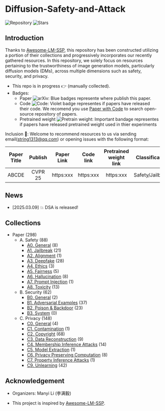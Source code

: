 # Diffusion-Safety-and-Attack 

![Repository](https://img.shields.io/badge/Advancement-DSA-red)
![Stars](https://img.shields.io/github/stars/ManyiLee/Diffusion-Safety-and-Attack)

## Introduction 
Thanks to [Awesome-LM-SSP](https://github.com/ThuCCSLab/Awesome-LM-SSP), this repository has been constructed utilizing a portion of their collections and progressively incorporates our recently gathered resources. In this repository, we solely focus on resources pertaining to the trustworthiness of image generation models, particularly diffusion models (DMs), across multiple dimensions such as safety, security, and privacy.

- This repo is in progress :point_right: (manually collected).
- Badges: 
    - Paper ![arXiv](https://img.shields.io/badge/arXiv-blue): Blue badges represente where publish this paper.
    - Code ![Code](https://img.shields.io/badge/Code-violet): Violet badge representes if papers have released their code. We recomend you use [Paper with Code](https://paperswithcode.com/) to search open-source repository of papers.
    - Pretrained weight ![Pretrain weight](https://img.shields.io/badge/Pretrain%20weight-important): Important bandage representes if papers have released pretrained weight used in thier experiments

Inclusion :email:: Welcome to recommend resources to us via sending email(string1313@qq.com) or opening issues with the following format: 

| Paper Title | Publish | Paper Link  | Code link | Pretrained weight link |Classification | Further Comments | 
| :----: | :----: | :----: | :----: | :----: | :----: | :----: |
| ABCDE | CVPR 25 | https:xxx | https:xxx  |  https:xxx | Safety/Jailbreak | Benchmark| 

## News
- [2025.03.09] :boom: DSA is released!

## Collections
- Paper (298)
    - A. Safety (88)
        - [A0. General](Safety/General.md) (8)
        - [A1. Jailbreak](Safety/JailBreak.md) (21)
        - [A2. Alignment](Safety/Alignment.md) (1)
        - [A3. Deepfake](Safety/Deepfake.md) (28)
        - [A4. Ethics](Safety/Ethics.md) (3)
        - [A5. Fairness](Safety/Fairness.md) (5)
        - [A6. Hallucination](Safety/Hallucination.md) (8)
        - [A7. Prompt Injection](Safety/Prompt_injection.md) (1)
        - [A8. Toxicity](Safety/Toxicity.md) (13)
    - B. Security (62)
        - [B0. General](Security/General.md) (2)
        - [B1. Adversarial Examples](Security/Adversarial_examples.md) (37)
        - [B2. Poison & Backdoor](Security/Poison_&_backdoor.md) (23)
        - [B3. System](Security/System.md) (0)
    - C. Privacy (148)
        - [C0. General](Privacy/General.md) (4)
        - [C1. Contamination](Privacy/Contamination.md) (1)
        - [C2. Copyright](Privacy/Copyright.md) (68)
        - [C3. Data Reconstruction](Privacy/Data_reconstruction.md) (9)
        - [C4. Membership Inference Attacks](Privacy/Membership_inference_attacks.md) (14)
        - [C5. Model Extraction](Privacy/Model_extraction.md) (1)
        - [C6. Privacy Preserving Computation](Privacy/Privacy_preserving_computation.md) (8)
        - [C7. Property Inference Attacks](Privacy/Property_inference_attacks.md) (1)
        - [C9. Unlearning](Privacy/Unlearning.md) (42)

## Acknowledgement

- Organizers: Manyi Li (李满毅)

- This project is inspired by [Awesome-LM-SSP](https://github.com/ThuCCSLab/Awesome-LM-SSP).
